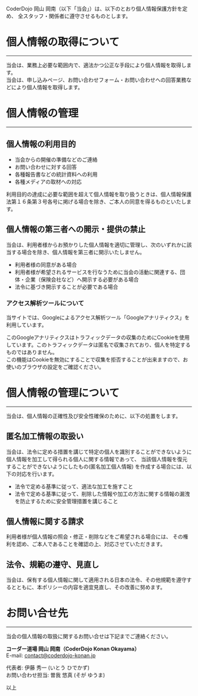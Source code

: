 <!--
  [title: プライバシー・ポリシー]
  [desc: CoderDojo 岡山 岡南 のプライバシーポリシー (個人情報保護方針) です。]
-->

CoderDojo 岡山 岡南（以下「当会」）は、以下のとおり個人情報保護方針を定め、
全スタッフ・関係者に遵守させるものとします。

# 個人情報の取得について
---

当会は、業務上必要な範囲内で、適法かつ公正な手段により個人情報を取得します。  
当会は、申し込みページ、お問い合わせフォーム・お問い合わせへの回答業務などにより個人情報を取得します。


# 個人情報の管理
---

## 個人情報の利用目的

- 当会からの開催の準備などのご連絡
- お問い合わせに対する回答
- 各種報告書などの統計資料への利用
- 各種メディアの取材への対応

利用目的の達成に必要な範囲を超えて個人情報を取り扱うときは、個人情報保護法第１６条第３号各号に掲げる場合を除き、ご本人の同意を得るものといたします。

## 個人情報の第三者への開示・提供の禁止
当会は、利用者様からお預かりした個人情報を適切に管理し、次のいずれかに該当する場合を除き、個人情報を第三者に開示いたしません。

- 利用者様の同意がある場合
- 利用者様が希望されるサービスを行なうために当会の活動に関連する、団体・企業（保険会社など）へ開示する必要がある場合
- 法令に基づき開示することが必要である場合

### アクセス解析ツールについて

当サイトでは、Googleによるアクセス解析ツール「Googleアナリティクス」を利用しています。

このGoogleアナリティクスはトラフィックデータの収集のためにCookieを使用しています。このトラフィックデータは匿名で収集されており、個人を特定するものではありません。  
この機能はCookieを無効にすることで収集を拒否することが出来ますので、お使いのブラウザの設定をご確認ください。

# 個人情報の管理について
---
当会は、個人情報の正確性及び安全性確保のために、以下の処置をします。

## 匿名加工情報の取扱い
当会は、法令に定める措置を講じて特定の個人を識別することができないように個人情報を加工して得られる個人に関する情報であって、
当該個人情報を復元することができないようにしたもの(匿名加工個人情報) を作成する場合には、以下の対応を行います。

- 法令で定める基準に従って、適法な加工を施すこと
- 法令で定める基準に従って、削除した情報や加工の方法に関する情報の漏洩を防止するために安全管理措置を講じること

## 個人情報に関する請求
利用者様が個人情報の照会・修正・削除などをご希望される場合には、
その権利を認め、ご本人であることを確認の上、対応させていただきます。

## 法令、規範の遵守、見直し
当会は、保有する個人情報に関して適用される日本の法令、その他規範を遵守するとともに、本ポリシーの内容を適宜見直し、その改善に努めます。

# お問い合せ先
---
当会の個人情報の取扱に関するお問い合せは下記までご連絡ください。

**コーダー道場 岡山 岡南（CoderDojo Konan Okayama）**  
E-mail: [contact@coderdojo-konan.jp](/contact-form)

代表者: 伊藤 秀一 (いとう ひでかず)  
お問い合わせ担当: 曽我 悠真 (そが ゆうま)

以上
